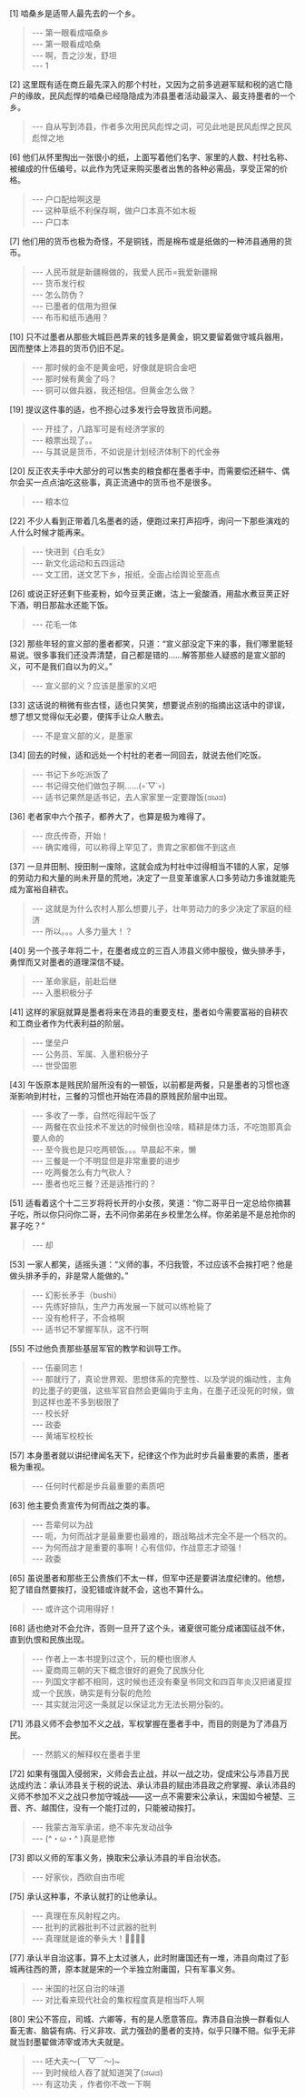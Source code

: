 
[1] 啮桑乡是适带人最先去的一个乡。
>--- 第一眼看成喵桑乡<br>
>--- 第一眼看成哈桑<br>
>--- 啊，吾之沙发，舒坦<br>
>--- 1<br>

[2] 这里既有适在商丘最先深入的那个村社，又因为之前多逃避军赋和税的逃亡隐户的缘故，民风彪悍的啮桑已经隐隐成为沛县墨者活动最深入、最支持墨者的一个乡。
>--- 自从写到沛县，作者多次用民风彪悍之词，可见此地是民风彪悍之民风彪悍之地<br>

[6] 他们从怀里掏出一张很小的纸，上面写着他们名字、家里的人数、村社名称、被编成的什伍编号，以此作为凭证来购买墨者出售的各种必需品，享受正常的价格。
>--- 户口配给啊这是<br>
>--- 这种草纸不利保存啊，做户口本真不如木板<br>
>--- 户口本<br>

[7] 他们用的货币也极为奇怪，不是铜钱，而是棉布或是纸做的一种沛县通用的货币。
>--- 人民币就是新疆棉做的，我爱人民币=我爱新疆棉<br>
>--- 货币发行权<br>
>--- 怎么防伪？<br>
>--- 已墨者的信用为担保<br>
>--- 布币和纸币通用？<br>

[10] 只不过墨者从那些大城巨邑弄来的钱多是黄金，铜又要留着做守城兵器用，因而整体上沛县的货币仍旧不足。
>--- 那时候的金不是黄金吧，好像就是铜合金吧<br>
>--- 那时候有黄金了吗？<br>
>--- 铜可以做兵器，我还相信。但黄金怎么做？<br>

[19] 提议这件事的适，也不担心过多发行会导致货币问题。
>--- 开挂了，八路军可是有经济学家的<br>
>--- 粮票出现了。。<br>
>--- 与其说是货币，不如说是计划经济体制下的代金券<br>

[20] 反正农夫手中大部分的可以售卖的粮食都在墨者手中，而需要偿还耕牛、偶尔会买一点点油吃这些事，真正流通中的货币也不是很多。
>--- 粮本位<br>

[22] 不少人看到正带着几名墨者的适，便跑过来打声招呼，询问一下那些演戏的人什么时候才能再来。
>--- 快进到《白毛女》<br>
>--- 新文化运动和五四运动<br>
>--- 文工团，送文艺下乡，报纸，全面占绘舆论至高点<br>

[26] 或说正好还剩下些麦粉，如今豆荚正嫩，沽上一瓮酸酒，用盐水煮豆荚正好下酒，明日那盐水还能下饭。
>--- 花毛一体<br>

[32] 那些年轻的宣义部的墨者都笑，只道：“宣义部没定下来的事，我们哪里能轻易说。很多事我们还没弄清楚，自己都是错的……解答那些人疑惑的是宣义部的义，可不是我们自以为的义。”
>--- 宣义部的义？应该是墨家的义吧<br>

[33] 这话说的稍微有些古怪，适也只笑笑，想要说点别的指摘出这话中的谬误，想了想又觉得似无必要，便挥手让众人散去。
>--- 不是宣义部的义，是墨家<br>

[34] 回去的时候，适和远处一个村社的老者一同回去，就说去他们吃饭。
>--- 书记下乡吃派饭了<br>
>--- 书记得交他们做包子啊……(◦˙▽˙◦)<br>
>--- 适书记果然是适书记，去人家家里一定要蹭饭(ಡωಡ)<br>

[36] 老者家中六个孩子，都养大了，也算是极为难得了。
>--- 庶氏传奇，开始！<br>
>--- 确实难得，可以称得上罕见了，贵胄之家都做不到这点<br>

[37] 一旦井田制、授田制一废除，这就会成为村社中过得相当不错的人家，足够的劳动力和大量的尚未开垦的荒地，决定了一旦变革谁家人口多劳动力多谁就能先成为富裕自耕农。
>--- 这就是为什么农村人那么想要儿子，壮年劳动力的多少决定了家庭的经济<br>
>--- 所以。。。人多力量大！？<br>

[40] 另一个孩子年将二十，在墨者成立的三百人沛县义师中服役，做头排矛手，勇悍而又对墨者的道理深信不疑。
>--- 革命家庭，前赴后继<br>
>--- 入墨积极分子<br>

[41] 这样的家庭就算是墨者将来在沛县的重要支柱，墨者如今需要富裕的自耕农和工商业者作为代表利益的阶层。
>--- 堡垒户<br>
>--- 公务员、军属、入墨积极分子<br>
>--- 世受国恩<br>

[43] 午饭原本是贱民阶层所没有的一顿饭，以前都是两餐，只是墨者的习惯也逐渐影响到村社，三餐的习惯也开始在沛县的原贱民阶层中出现。
>--- 多收了一季，自然吃得起午饭了<br>
>--- 两餐在农业技术不发达的时候倒也没啥，精耕是体力活，不吃饱那真会要人命的<br>
>--- 至今我也是只吃两顿饭。。。早晨起不来，懒<br>
>--- 三餐是一个不明显但是非常重要的进步<br>
>--- 吃两餐怎么有力气砍人？<br>
>--- 墨者也吃三餐？还是适推行的？<br>

[51] 适看着这个十二三岁将将长开的小女孩，笑道：“你二哥平日一定总给你摘葚子吃，所以你只问你二哥，去不问你弟弟在乡校里怎么样。你弟弟是不是总抢你的葚子吃？”
>--- 却<br>

[53] 一家人都笑，适摇头道：“义师的事，不归我管，不过应该不会挨打吧？他是做头排矛手的，非是常人能做的。”
>--- 幻影长矛手（bushi）<br>
>--- 先练好排队，生产力再发展一下就可以练枪毙了<br>
>--- 没有枪杆子，不合格啊<br>
>--- 适书记不掌握军队，这不行啊<br>

[55] 不过他负责那些基层军官的教学和训导工作。
>--- 伍豪同志！<br>
>--- 那就行了，真论世界观、思想体系的完整性、以及学说的煽动性，主角的比墨子的更强，这些军官自然会更偏向于主角，在墨子还没死的时候，做到这样也差不多到极限了<br>
>--- 校长好<br>
>--- 政委<br>
>--- 黄埔军校校长<br>

[57] 本身墨者就以讲纪律闻名天下，纪律这个作为此时步兵最重要的素质，墨者极为重视。
>--- 任何时代都是步兵最重要的素质吧<br>

[63] 他主要负责宣传为何而战之类的事。
>--- 吾辈何以为战<br>
>--- 呃，为何而战才是最重要也最难的，跟战略战术完全不是一个档次的。<br>
>--- 为何而战才是重要的事啊！心有信仰，作战意志才顽强！<br>
>--- 政委<br>

[65] 虽说墨者和那些王公贵族们不太一样，但军中还是要讲法度纪律的。他想，犯了错自然要挨打，没犯错或许就不会，这也不算什么。
>--- 或许这个词用得好！<br>

[68] 适也绝对不会允许，否则一旦开了这个头，诸夏很可能分成诸国征战不休，直到仇恨和民族出现。
>--- 作者上一本书提到过这个，玩的梗也很渗人<br>
>--- 夏商周三朝的天下概念很好的避免了民族分化<br>
>--- 列国文字都不相同，这时候也还没有秦皇书同文和四百年炎汉把诸夏捏成一个民族，确实是有分裂的危险<br>
>--- 其实就治河这一条就足以保证北方无法长期分裂的。<br>

[71] 沛县义师不会参加不义之战，军权掌握在墨者手中，而目的则是为了沛县万民。
>--- 然鹅义的解释权在墨者手里<br>

[72] 如果有强国入侵弱宋，义师会去止战，并以一战之功，促成宋公与沛县万民达成约法：承认沛县关于税的说法、承认沛县的赋由沛县政之府掌握、承认沛县的义师不参加不义之战只参加守城战——这一点不需要宋公承认，宋国如今被楚、三晋、齐、越围住，没有一个能打过的，只能被动挨打。
>--- 我蒙古海军承诺，绝不率先发动战争<br>
>--- (^・ω・^ )真是悲惨<br>

[73] 即以义师的军事义务，换取宋公承认沛县的半自治状态。
>--- 好家伙，西欧自由市呢<br>

[75] 承认这种事，不承认就打的让他承认。
>--- 真理在东风射程之内。<br>
>--- 批判的武器批判不过武器的批判<br>
>--- 真理就是谁的拳头大！💪💪👊👊<br>

[77] 承认半自治这事，算不上太过骇人，此时附庸国还有一堆，沛县向南过了彭城再往西的萧，原本就是宋的一个半独立附庸国，只有军事义务。
>--- 米国的社区自治的味道<br>
>--- 对比看来现代社会的集权程度真是相当吓人啊<br>

[80] 宋公不答应，司城、六卿等，有的是人愿意答应。靠沛县自治换一群看似人畜无害、脑袋有病、行义非攻、武力强劲的墨者的支持，似乎只赚不赔。似乎无非就当封墨翟做沛宰或沛大夫就是。
>--- 呸大夫～(￣▽￣～)~<br>
>--- 到时候给人吞了就知道哭了(ಡωಡ)<br>
>--- 有这功夫 ，作者你不改一下啊<br>
